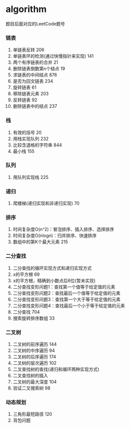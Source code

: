 # algorithm

题目后面对应的LeetCode题号

### 链表

1. 单链表反转 206
2. 单链表环的检测(通过快慢指针来实现) 141
3. 两个有序链表的合并 21
4. 删除链表倒数第n个结点 19
5. 求链表的中间结点 876
6. 是否为回文链表 234
7. 旋转链表 61
8. 移除链表元素 203
9. 反转链表 92
10. 删除链表中的结点 237

### 栈

1. 有效的括号 20 
2. 用栈实现队列 232
3. 比较含退格的字符串 844
4. 最小栈 155

### 队列

1. 用队列实现栈 225

### 递归

1. 爬楼梯(递归实现和非递归实现) 70

### 排序

1. 时间复杂度O(n^2)：冒泡排序、插入排序、选择排序
2. 时间复杂度O(nlogn)：归并排序、快速排序
3. 数组中的第K个最大元素 215

### 二分查找

1. 二分查找的循环实现方式和递归实现方式
2. x的平方根  69
3. x的平方根，精确到小数点后6位(暂未实现)
4. 二分查找变形问题1：查找第一个值等于给定值的元素
5. 二分查找变形问题2：查找最后一个值等于给定值的元素
6. 二分查找变形问题3：查找第一个大于等于给定值的元素
7. 二分查找变形问题4：查找最后一个小于等于给定值的元素
8. 二分查找 704
9. 搜索旋转排序数组 33

### 二叉树

1. 二叉树的前序遍历 144
2. 二叉树的中序遍历 94
3. 二叉树的后序遍历 174
4. 二叉树的层次遍历 102
5. 二叉查找树的查找(递归和循环两种实现方式)
6. 二叉查找树的插入
7. 二叉树的最大深度 104
8. 验证二叉搜索树 98

### 动态规划

1. 三角形最短路径 120
2. 背包问题

